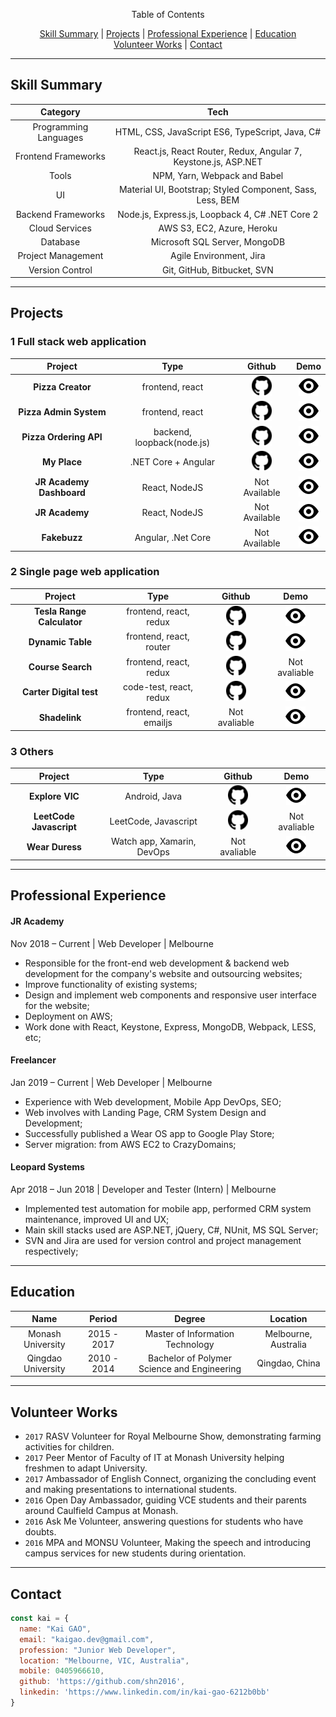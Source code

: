 <p align="center">
Table of Contents
</p>
<p align="center">
  <a href="#skill-summary">Skill Summary</a> |
  <a href="#projects">Projects</a> |
  <a href="#professional-experience">Professional Experience</a> |
  <a href="#education">Education</a>
  <br>
  <a href="#volunteer-works">Volunteer Works</a> |
  <a href="#contact">Contact</a>
  <br>
</p>

----
## Skill Summary

| Category | Tech | 
|:---:|:---:|
| Programming Languages| HTML, CSS, JavaScript ES6, TypeScript, Java, C#|
| Frontend Frameworks|	React.js, React Router, Redux, Angular 7, Keystone.js, ASP.NET|
| Tools|	NPM, Yarn, Webpack and Babel|
| UI|	Material UI, Bootstrap; Styled Component, Sass, Less, BEM|
| Backend Frameworks|	Node.js, Express.js, Loopback 4, C# .NET Core 2|
| Cloud Services|	AWS S3, EC2, Azure, Heroku|
| Database|	Microsoft SQL Server, MongoDB|||
| Project Management|	Agile Environment, Jira||
| Version Control|	Git, GitHub, Bitbucket, SVN|

----

## Projects

### 1 Full stack web application 

| Project | Type | Github | Demo | 
|:---:|:---:|:---:|:---:| 
| **Pizza Creator** | frontend, react | [![github logo](./assets/favicon.ico)](https://github.com/shn2016/react-pizza-creator) | [![demo logo](./assets/eye.svg)](https://shn2016.github.io/react-pizza-creator/) | 
| **Pizza Admin System** | frontend, react | [![github logo](./assets/favicon.ico)](https://github.com/shn2016/pizza-creator-admin/) | [![demo logo](./assets/eye.svg)](https://shn2016.github.io/pizza-creator-admin/) | 
| **Pizza Ordering API** | backend, loopback(node.js) | [![github logo](./assets/favicon.ico)](https://github.com/shn2016/kai-pizza-admin-api) | [![demo logo](./assets/eye.svg)](https://pizza-admin-api.herokuapp.com/explorer/) | 
| **My Place** | .NET Core + Angular | [![github logo](./assets/favicon.ico)](https://github.com/shn2016/projects-intro/blob/master/README.MD) | [![demo logo](./assets/eye.svg)](https://github.com/shn2016/projects-intro/blob/master/README.MD) | 
| **JR Academy Dashboard** |  React, NodeJS | Not Available | [![demo logo](./assets/eye.svg)](https://jiangren.com.au/) |
| **JR Academy** | React, NodeJS | Not Available | [![demo logo](./assets/eye.svg)](https://learn.jiangren.com.au) |
| **Fakebuzz** | Angular, .Net Core | Not Available | [![demo logo](./assets/eye.svg)](https://github.com/shn2016/projects-intro/blob/master/fakebuzz.MD) |

### 2 Single page web application 

| Project | Type | Github | Demo | 
|:---:|:---:|:---:|:---:| 
| **Tesla Range Calculator** | frontend, react, redux | [![github logo](./assets/favicon.ico)](https://github.com/shn2016/tesla-range-calculator) | [![demo logo](./assets/eye.svg)](https://shn2016.github.io/tesla-range-calculator/) | 
| **Dynamic Table** | frontend, react, router | [![github logo](./assets/favicon.ico)](https://github.com/shn2016/dynamic-table) | [![demo logo](/assets/eye.svg)](https://shn2016.github.io/dynamic-table/) | 
| **Course Search** | frontend, react, redux | [![github logo](./assets/favicon.ico)](https://github.com/shn2016/course-search) | Not avaliable | 
| **Carter Digital test** | code-test, react, redux | [![github logo](./assets/favicon.ico)](https://github.com/shn2016/kai-fed-test) | [![demo logo](/assets/eye.svg)](http://kaigao.co/kai-fed-test/)  | 
| **Shadelink** | frontend, react, emailjs | Not avaliable | [![demo logo](/assets/eye.svg)](/http://shadelink.net.au/) | 

### 3 Others

| Project | Type | Github | Demo | 
|:---:|:---:|:---:|:---:| 
| **Explore VIC** | Android, Java | [![github logo](./assets/favicon.ico)](https://github.com/shn2016/ExploreVIC) | [![demo logo](./assets/eye.svg)](https://www.youtube.com/watch?v=Ko3uKH162s8&feature=youtu.be) |
| **LeetCode Javascript** | LeetCode, Javascript | [![github logo](./assets/favicon.ico)](https://github.com/shn2016/leetcode-javascript) | Not avaliable |
| **Wear Duress** | Watch app, Xamarin, DevOps | Not avaliable |  [![demo logo](./assets/eye.svg)](https://play.google.com/store/apps/details?id=com.ts.wearduress_Signed) |

----

## Professional Experience

#### JR Academy
Nov 2018 – Current | Web Developer | Melbourne 

* Responsible for the front-end web development & backend web development for the company's website and outsourcing websites;
* Improve functionality of existing systems;
* Design and implement web components and responsive user interface for the website;
* Deployment on AWS;
* Work done with React, Keystone, Express, MongoDB, Webpack, LESS, etc;


#### Freelancer
Jan 2019 – Current | Web Developer | Melbourne 

* Experience with Web development, Mobile App DevOps, SEO;
* Web involves with Landing Page, CRM System Design and Development;
* Successfully published a Wear OS app to Google Play Store;
* Server migration: from AWS EC2 to CrazyDomains;

#### Leopard Systems
Apr 2018 – Jun 2018 | Developer and Tester (Intern) | Melbourne 

* Implemented test automation for mobile app, performed CRM system maintenance, improved UI and UX;
* Main skill stacks used are ASP.NET, jQuery, C#, NUnit, MS SQL Server;
* SVN and Jira are used for version control and project management respectively;


----

## Education

| Name | Period | Degree | Location |
|:---:|:---:|:---:|:---:|
| Monash University |2015 - 2017| Master of Information Technology | Melbourne, Australia |
| Qingdao University |2010 - 2014| Bachelor of Polymer Science and Engineering | Qingdao, China |

----

## Volunteer Works

*	`2017` RASV Volunteer for Royal Melbourne Show, demonstrating farming activities for children.
*	`2017` Peer Mentor of Faculty of IT at Monash University helping freshmen to adapt University.
*	`2017` Ambassador of English Connect, organizing the concluding event and making presentations to international students.
*	`2016` Open Day Ambassador, guiding VCE students and their parents around Caulfield Campus at Monash.
*	`2016` Ask Me Volunteer, answering questions for students who have doubts.
*	`2016` MPA and MONSU Volunteer, Making the speech and introducing campus services for new students during orientation.

----

## Contact

```javascript
const kai = {
  name: "Kai GAO",
  email: "kaigao.dev@gmail.com",
  profession: "Junior Web Developer",
  location: "Melbourne, VIC, Australia",
  mobile: 0405966610,
  github: 'https://github.com/shn2016',
  linkedin: 'https://www.linkedin.com/in/kai-gao-6212b0bb'
}
```
